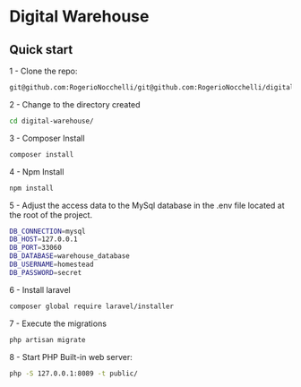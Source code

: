 Digital Warehouse
=======

## Quick start

1 - Clone the repo:

```bash
git@github.com:RogerioNocchelli/git@github.com:RogerioNocchelli/digital-warehouse.git.git
```

2 - Change to the directory created

```bash
cd digital-warehouse/
```
3 - Composer Install

```bash
composer install
```

4 - Npm Install

```bash
npm install
```

5 - Adjust the access data to the MySql database in the .env file located at the root of the project.

```bash
DB_CONNECTION=mysql
DB_HOST=127.0.0.1
DB_PORT=33060
DB_DATABASE=warehouse_database
DB_USERNAME=homestead
DB_PASSWORD=secret
```

6 - Install laravel
```bash
composer global require laravel/installer
```


7 - Execute the migrations
```bash
php artisan migrate
```

8 - Start PHP Built-in web server:

```bash
php -S 127.0.0.1:8089 -t public/
```
